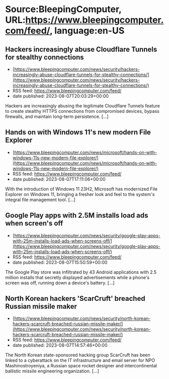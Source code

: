 # Source:BleepingComputer, URL:https://www.bleepingcomputer.com/feed/, language:en-US

## Hackers increasingly abuse Cloudflare Tunnels for stealthy connections
 - [https://www.bleepingcomputer.com/news/security/hackers-increasingly-abuse-cloudflare-tunnels-for-stealthy-connections/](https://www.bleepingcomputer.com/news/security/hackers-increasingly-abuse-cloudflare-tunnels-for-stealthy-connections/)
 - RSS feed: https://www.bleepingcomputer.com/feed/
 - date published: 2023-08-07T20:03:29+00:00

Hackers are increasingly abusing the legitimate Cloudflare Tunnels feature to create stealthy HTTPS connections from compromised devices, bypass firewalls, and maintain long-term persistence. [...]

## Hands on with Windows 11's new modern File Explorer
 - [https://www.bleepingcomputer.com/news/microsoft/hands-on-with-windows-11s-new-modern-file-explorer/](https://www.bleepingcomputer.com/news/microsoft/hands-on-with-windows-11s-new-modern-file-explorer/)
 - RSS feed: https://www.bleepingcomputer.com/feed/
 - date published: 2023-08-07T17:11:06+00:00

With the introduction of Windows 11 23H2, Microsoft has modernized File Explorer on Windows 11, bringing a fresher look and feel to the system's integral file management tool. [...]

## Google Play apps with 2.5M installs load ads when screen's off
 - [https://www.bleepingcomputer.com/news/security/google-play-apps-with-25m-installs-load-ads-when-screens-off/](https://www.bleepingcomputer.com/news/security/google-play-apps-with-25m-installs-load-ads-when-screens-off/)
 - RSS feed: https://www.bleepingcomputer.com/feed/
 - date published: 2023-08-07T15:50:59+00:00

The Google Play store was infiltrated by 43 Android applications with 2.5 million installs that secretly displayed advertisements while a phone's screen was off, running down a device's battery. [...]

## North Korean hackers 'ScarCruft' breached Russian missile maker
 - [https://www.bleepingcomputer.com/news/security/north-korean-hackers-scarcruft-breached-russian-missile-maker/](https://www.bleepingcomputer.com/news/security/north-korean-hackers-scarcruft-breached-russian-missile-maker/)
 - RSS feed: https://www.bleepingcomputer.com/feed/
 - date published: 2023-08-07T14:57:46+00:00

The North Korean state-sponsored hacking group ScarCruft has been linked to a cyberattack on the IT infrastructure and email server for NPO Mashinostroyeniya, a Russian space rocket designer and intercontinental ballistic missile engineering organization. [...]

